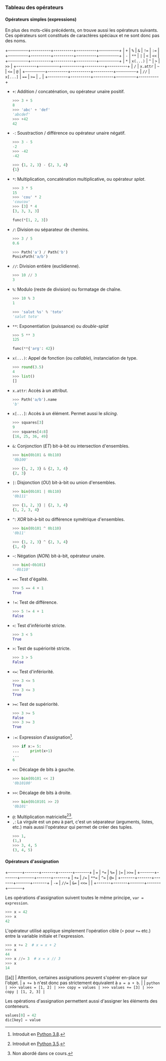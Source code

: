 ### Tableau des opérateurs

#### Opérateurs simples (expressions)

En plus des mots-clés précédents, on trouve aussi les opérateurs suivants.
Ces opérateurs sont constitués de caractères spéciaux et ne sont donc pas des noms.

+----------+----------+----------+----------+----------+
|   `+`    |   `%`    |   `&`    |   `!=`   |   `:=`   |
+----------+----------+----------+----------+----------+
|   `-`    |   `**`   |   `|`    |   `<`    |   `<<`   |
+----------+----------+----------+----------+----------+
|   `*`    | `x(...)` |   `^`    |   `>`    |   `>>`   |
+----------+----------+----------+----------+----------+
|   `/`    | `x.attr` |   `~`    |   `<=`   |   `@`    |
+----------+----------+----------+----------+----------+
|   `//`   | `x[...]` |   `==`   |   `>=`   |   `,`    |
+----------+----------+----------+----------+----------+

* `+`: Addition / concaténation, ou opérateur unaire positif.
  ```python
  >>> 3 + 5
  8
  >>> 'abc' + 'def'
  'abcdef'
  >>> +42
  42
  ```
* `-`: Soustraction / différence ou opérateur unaire négatif.
  ```python
  >>> 3 - 5
  -2
  >>> -42
  -42
  ```
  ```python
  >>> {1, 2, 3} - {2, 3, 4}
  {1}
  ```
* `*`: Multiplication, concaténation multiplicative, ou opérateur _splat_.
  ```python
  >>> 3 * 5
  15
  >>> 'cou' * 2
  'coucou'
  >>> [3] * 4
  [3, 3, 3, 3]
  ```
  ```python
  func(*[1, 2, 3])
  ```
* `/`: Division ou séparateur de chemins.
  ```python
  >>> 3 / 5
  0.6
  ```
  ```python
  >>> Path('a') / Path('b')
  PosixPath('a/b')
  ```
* `//`: Division entière (euclidienne).
  ```python
  >>> 10 // 3
  3
  ```
* `%`: Modulo (reste de division) ou formatage de chaîne.
  ```python
  >>> 10 % 3
  1
  ```
  ```python
  >>> 'salut %s' % 'toto'
  'salut toto'
  ```
* `**`: Exponentiation (puissance) ou _double-splat_
  ```python
  >>> 5 ** 3
  125
  ```
  ```python
  func(**{'arg': 42})
  ```
* `x(...)`: Appel de fonction (ou _callable_), instanciation de type.
  ```python
  >>> round(3.5)
  4
  >>> list()
  []
  ```
* `x.attr`: Accès à un attribut.
  ```python
  >>> Path('a/b').name
  'b'
  ```
* `x[...]`: Accès à un élément. Permet aussi le _slicing_.
  ```python
  >>> squares[3]
  9
  >>> squares[4:8]
  [16, 25, 36, 49]
  ```
* `&`: Conjonction (_ET_) bit-à-bit ou intersection d'ensembles.
  ```python
  >>> bin(0b101 & 0b110)
  '0b100'
  ```
  ```python
  >>> {1, 2, 3} & {2, 3, 4}
  {2, 3}
  ```
* `|`: Disjonction (_OU_) bit-à-bit ou union d'ensembles.
  ```python
  >>> bin(0b101 | 0b110)
  '0b111'
  ```
  ```python
  >>> {1, 2, 3} | {2, 3, 4}
  {1, 2, 3, 4}
  ```
* `^`: _XOR_ bit-à-bit ou différence symétrique d'ensembles.
  ```python
  >>> bin(0b101 ^ 0b110)
  '0b11'
  ```
  ```python
  >>> {1, 2, 3} ^ {2, 3, 4}
  {1, 4}
  ```
* `~`: Négation (_NON_) bit-à-bit, opérateur unaire.
  ```python
  >>> bin(~0b101)
  '-0b110'
  ```
* `==`: Test d'égalité.
  ```python
  >>> 5 == 4 + 1
  True
  ```
* `!=`: Test de différence.
  ```python
  >>> 5 != 4 + 1
  False
  ```
* `<`: Test d'infériorité stricte.
  ```python
  >>> 3 < 5
  True
  ```
* `>`: Test de supériorité stricte.
  ```python
  >>> 3 > 5
  False
  ```
* `<=`: Test d'infériorité.
  ```python
  >>> 3 <= 5
  True
  >>> 3 <= 3
  True
  ```
* `>=`: Test de supériorité.
  ```python
  >>> 3 >= 5
  False
  >>> 3 >= 3
  True
  ```
* `:=`: Expression d'assignation[^python_38].
  ```python
  >>> if x:= 5:
  ...     print(x+1)
  ...
  6
  ```
* `<<`: Décalage de bits à gauche.
  ```python
  >>> bin(0b101 << 2)
  '0b10100'
  ```
* `>>`: Décalage de bits à droite.
  ```python
  >>> bin(0b10101 >> 2)
  '0b101'
  ```
* `@`: Multiplication matricielle[^python_35][^non_aborde].
* `,`: La virgule est un peu à part, c'est un séparateur (arguments, listes, etc.) mais aussi l'opérateur qui permet de créer des tuples.
  ```python
  >>> 1,
  (1,)
  >>> 3, 4, 5
  (3, 4, 5)
  ```

[^python_35]: Introduit en [Python 3.5](https://zestedesavoir.com/articles/175/sortie-de-python-3-5/).
[^python_38]: Introduit en [Python 3.8](https://docs.python.org/fr/3/whatsnew/3.8.html).
[^non_aborde]: Non abordé dans ce cours.

#### Opérateurs d'assignation

+-------+-------+-------+-------+-------+
|  `=`  | `*=`  | `%=`  | `|=`  | `>>=` |
+-------+-------+-------+-------+-------+
| `+=`  | `/=`  | `**=` | `^=`  | `@=`  |
+-------+-------+-------+-------+-------+
| `-=`  | `//=` | `&=`  | `<<=` |       |
+-------+-------+-------+-------+-------+

Les opérations d'assignation suivent toutes le même principe, `var = expression`.

```python
>>> x = 42
>>> x
42
```

L'opérateur utilisé applique simplement l'opération cible (`+` pour `+=` etc.) entre la variable initiale et l'expression.

```python
>>> x += 2  # x = x + 2
>>> x
44
>>> x //= 3  # x = x // 3
>>> x
14
```

[[a]]
| Attention, certaines assignations peuvent s'opérer en-place sur l'objet.
| `a += b` n'est donc pas strictement équivalent à `a = a + b`.
|
| ```python
| >>> values = [1, 2]
| >>> copy = values
| >>> values += [3]
| >>> copy
| [1, 2, 3]
| ```

Les opérations d'assignation permettent aussi d'assigner les éléments des conteneurs.

```python
values[0] = 42
dic[key] = value
```
